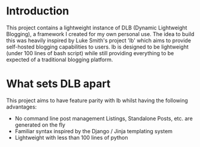 # Introduction

This project contains a lightweight instance of DLB (Dynamic Lightweight Blogging), a framework I created for my own personal use.
The idea to build this was heavily inspired by Luke Smith's project 'lb' which aims to provide self-hosted blogging capabilities to users. lb is designed to be lightweight (under 100 lines of bash script) while still providing everything to be expected of a traditional blogging platform.

# What sets DLB apart

This project aims to have feature parity with lb whilst having the following advantages:

- No command line post management Listings, Standalone Posts, etc. are generated on the fly
- Familiar syntax inspired by the Django / Jinja templating system
- Lightweight with less than 100 lines of python

